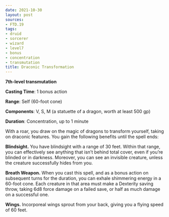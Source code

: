 ```yaml
---
date: 2021-10-30
layout: post
sources:
- FTD.19
tags:
- druid
- sorcerer
- wizard
- level7
- bonus
- concentration
- transmutation
title: Draconic Transformation
---
```


**7th-level transmutation**

**Casting Time**: 1 bonus action

**Range**: Self (60-foot cone)

**Components**: V, S, M (a statuette of a dragon, worth at least 500 gp)

**Duration**: Concentration, up to 1 minute

With a roar, you draw on the magic of dragons to transform yourself, taking on draconic features. You gain the following benefits until the spell ends:

**Blindsight.** You have blindsight with a range of 30 feet. Within that range, you can effectively see anything that isn’t behind total cover, even if you’re blinded or in darkness. Moreover, you can see an invisible creature, unless the creature successfully hides from you.

**Breath Weapon.** When you cast this spell, and as a bonus action on subsequent turns for the duration, you can exhale shimmering energy in a 60-foot cone. Each creature in that area must make a Dexterity saving throw, taking 6d8 force damage on a failed save, or half as much damage on a successful one.

**Wings.** Incorporeal wings sprout from your back, giving you a flying speed of 60 feet.
